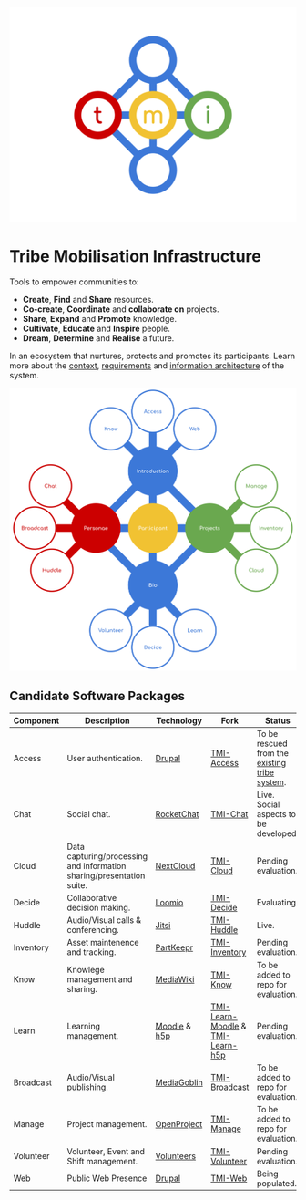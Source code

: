 ![TMI Logo](./docs/svg/tmi.svg)


# Tribe Mobilisation Infrastructure

Tools to empower communities to:

* **Create**, **Find** and **Share** resources.
* **Co-create**, **Coordinate** and **collaborate on** projects.
* **Share**, **Expand** and **Promote** knowledge.
* **Cultivate**, **Educate** and **Inspire** people.
* **Dream**, **Determine** and **Realise** a future.

In an ecosystem that nurtures, protects and promotes its participants.
Learn more about the [context](./docs/context.md), 
[requirements](./docs/requirements.md) and 
[information architecture](./docs/architecture.md) of the system.

![Ecosystem](./docs/svg/Birds-Eye-View.svg)



## Candidate Software Packages

| Component |Description | Technology | Fork | Status |
| -- | -- | -- | -- | -- |
| Access    | User authentication.                                                  | [Drupal](https://drupal.org)                              | [TMI-Access](https://github.com/AfrikaBurn/TMI-Access)                                                                            | To be rescued from the [existing tribe system](https://github.com/afrikaburn/tribe).
| Chat      | Social chat.                                                          | [RocketChat](https://rocket.chat)                         | [TMI-Chat](https://github.com/AfrikaBurn/TMI-Chat)                                                                                | Live. Social aspects to be developed.
| Cloud     | Data capturing/processing and information sharing/presentation suite. | [NextCloud](https://nextcloud.)                           | [TMI-Cloud](https://github.com/AfrikaBurn/TMI-Cloud)                                                                              | Pending evaluation.
| Decide    | Collaborative decision making.                                        | [Loomio](https://loomio.org)                              | [TMI-Decide](https://github.com/AfrikaBurn/TMI-Decide)                                                                            | Evaluating.
| Huddle    | Audio/Visual calls & conferencing.                                    | [Jitsi](https://jitsi.org)                                | [TMI-Huddle](https://github.com/AfrikaBurn/TMI-Huddle)                                                                            | Live.
| Inventory | Asset maintenence and tracking.                                       | [PartKeepr](https://partkeepr.org)                        | [TMI-Inventory](https://github.com/AfrikaBurn/TMI-Inventory)                                                                      | Pending evaluation. 
| Know      | Knowlege management and sharing.                                      | [MediaWiki](https://www.mediawiki.org/wiki/MediaWiki)     | [TMI-Know](https://github.com/AfrikaBurn/TMI-Know)                                                                                | To be added to repo for evaluation. 
| Learn     | Learning management.                                                  | [Moodle](https://moodle.org) & [h5p](https://h5p.org)     | [TMI-Learn-Moodle](https://github.com/AfrikaBurn/TMI-Learn-Moodle) & [TMI-Learn-h5p](https://github.com/AfrikaBurn/TMI-Learn-h5p) | Pending evaluation. 
| Broadcast | Audio/Visual publishing.                                              | [MediaGoblin](http://mediagoblin.org)                     | [TMI-Broadcast](https://github.com/AfrikaBurn/TMI-Broadcast)                                                                      | To be added to repo for evaluation. 
| Manage    | Project management.                                                   | [OpenProject](http://openproject.org)                     | [TMI-Manage](https://github.com/AfrikaBurn/TMI-Manage)                                                                            | To be added to repo for evaluation. 
| Volunteer | Volunteer, Event and Shift management.                                | [Volunteers](https://github.com/playasoft/volunteers)     | [TMI-Volunteer](https://github.com/AfrikaBurn/TMI-Volunteer)                                                                      | Pending evaluation. 
| Web       | Public Web Presence                                                   | [Drupal](https://drupal.org)                              | [TMI-Web](https://github.com/AfrikaBurn/TMI-Web)                                                                                  | Being populated. 
